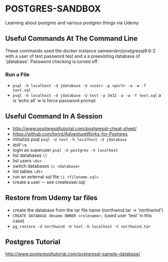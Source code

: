 # POSTGRES-SANDBOX

Learning about postgres and various postgres things via Udemy

## Useful Commands At The Command Line

These commands used the docker instance sameersbn/postgresql9.6-2 with a user of test password test and a
a preexisting database of 'jdatabase'. Password checking is turned off.

### Run a File

* ```psql -h localhost -d jdatabase -U <user> -p <port> -a -w -f test.sql```
* ```psql -h localhost -d jdatabase -U test -p 5432 -a -w -f test.sql``` a is 'echo all' w is force password prompt

## Useful Command In A Session

* <http://www.postgresqltutorial.com/postgresql-cheat-sheet/>
* <https://github.com/lorint/AdventureWorks-for-Postgres>
* initialize psql ```psql -U test -h localhost -d jdatabase```
* quit ```\q```
* login as superuser ```psql -U postgres -h localhost```
* list databases ```\l```
* list users ```\du+```
* switch databases ```\c <database>```
* list tables ```\dt+```
* run an external sql file ```\i <filename.sql>```
* create a user -- see createuser.sql

## Restore from Udemy tar files

* create the database from the tar file name (northwind.tar -> 'northwind')
* ```CREATE DATABASE dbname OWNER <rolename>;``` (used user 'test' in this case)
* ```pg_restore -d northwind -U test -h localhost -C northwind.tar```


## Postgres Tutorial

<http://www.postgresqltutorial.com/postgresql-sample-database/>
